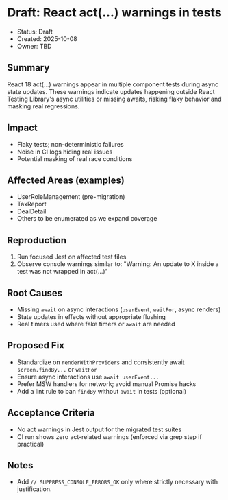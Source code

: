 # Draft: React act(...) warnings in tests

- Status: Draft
- Created: 2025-10-08
- Owner: TBD

## Summary
React 18 act(...) warnings appear in multiple component tests during async state updates. These warnings indicate updates happening outside React Testing Library's async utilities or missing awaits, risking flaky behavior and masking real regressions.

## Impact
- Flaky tests; non-deterministic failures
- Noise in CI logs hiding real issues
- Potential masking of real race conditions

## Affected Areas (examples)
- UserRoleManagement (pre-migration)
- TaxReport
- DealDetail
- Others to be enumerated as we expand coverage

## Reproduction
1. Run focused Jest on affected test files
2. Observe console warnings similar to: "Warning: An update to X inside a test was not wrapped in act(...)"

## Root Causes
- Missing `await` on async interactions (`userEvent`, `waitFor`, async renders)
- State updates in effects without appropriate flushing
- Real timers used where fake timers or `await` are needed

## Proposed Fix
- Standardize on `renderWithProviders` and consistently await `screen.findBy...` or `waitFor`
- Ensure async interactions use `await userEvent...`
- Prefer MSW handlers for network; avoid manual Promise hacks
- Add a lint rule to ban `findBy` without `await` in tests (optional)

## Acceptance Criteria
- No act warnings in Jest output for the migrated test suites
- CI run shows zero act-related warnings (enforced via grep step if practical)

## Notes
- Add `// SUPPRESS_CONSOLE_ERRORS_OK` only where strictly necessary with justification.
